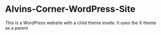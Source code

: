 # Alvins-Corner-WordPress-Site
This is a WordPress website with a child theme inside. It uses the X theme as a parent
